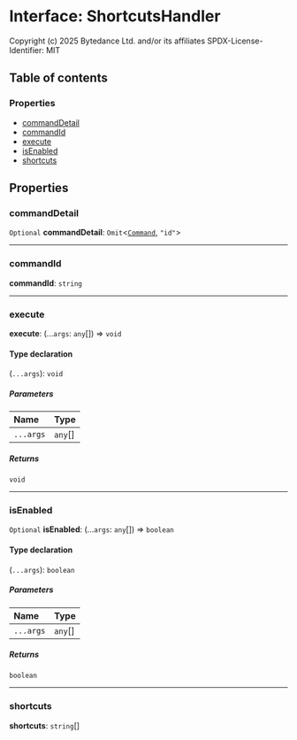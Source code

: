 # Interface: ShortcutsHandler

Copyright (c) 2025 Bytedance Ltd. and/or its affiliates
SPDX-License-Identifier: MIT

## Table of contents

### Properties

* [commandDetail](/auto-docs/editor/interfaces/ShortcutsHandler.md#commanddetail)
* [commandId](/auto-docs/editor/interfaces/ShortcutsHandler.md#commandid)
* [execute](/auto-docs/editor/interfaces/ShortcutsHandler.md#execute)
* [isEnabled](/auto-docs/editor/interfaces/ShortcutsHandler.md#isenabled)
* [shortcuts](/auto-docs/editor/interfaces/ShortcutsHandler.md#shortcuts)

## Properties

### commandDetail

`Optional` **commandDetail**: `Omit`<[`Command`](/auto-docs/editor/interfaces/Command-1.md), `"id"`>

***

### commandId

**commandId**: `string`

***

### execute

**execute**: (...`args`: `any`\[]) => `void`

#### Type declaration

(`...args`): `void`

##### Parameters

| Name | Type |
| :------ | :------ |
| `...args` | `any`\[] |

##### Returns

`void`

***

### isEnabled

`Optional` **isEnabled**: (...`args`: `any`\[]) => `boolean`

#### Type declaration

(`...args`): `boolean`

##### Parameters

| Name | Type |
| :------ | :------ |
| `...args` | `any`\[] |

##### Returns

`boolean`

***

### shortcuts

**shortcuts**: `string`\[]
